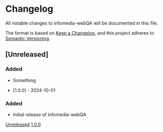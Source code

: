 # Changelog
All notable changes to infomedia-webQA will be documented in this file.

The format is based on [Keep a Changelog](https://keepachangelog.com/en/1.0.0/),
and this project adheres to [Semantic Versioning](https://semver.org/spec/v2.0.0.html).

## [Unreleased]
### Added

- Something

- [1.0.0] - 2024-10-01
### Added

- Initial release of infomedia-webQA

[Unreleased](https://github.com/kb-dk/kuana-external-pid-registration/compare/v1.0.0...HEAD)
[1.0.0](https://github.com/kb-dk/kuana-external-pid-registration/releases/tag/v1.0.0)